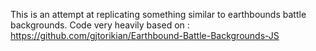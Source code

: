 This is an attempt at replicating something similar to earthbounds battle backgrounds.
Code very heavily based on : https://github.com/gjtorikian/Earthbound-Battle-Backgrounds-JS
